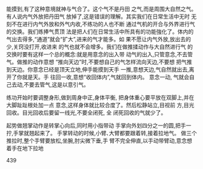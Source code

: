 能摸到,有了这种意境就神与气合了。这个气不是丹田
之气,而是周围大自然之气。有人说内气外放把丹田气
放掉了,这是错误的理解。其实我们在日常生活中无时
无刻不在进行内气外放和外气内收,不练功的人也不断
通过气机的开合与外界进行气的交换。我们练捧气贯顶
法是把人们在日常生活中所具有的功能強化了。体内的
气出去得多,“通道”就会“扩大”,进来的气才能多。如
果不愿让内气外放,放出去的少,关窍没打开,收进来
的气也就不会增多。我们在做推揉动作与大自然进行气
的交换时要有这样一个总的概念:就是用意念的出入带
动气的出入,只管意念,不去管气。做推的动作意想
“推向天边”时,不要想自己的气怎样流向天边,不要想
把气推到天边。你意念已经是顶天立地,伸手能摸到天手
一推,意想天边,气自然就出去,离开了你就是天。手
往回一收,意想“收回体内”,气就回到体内。 意念一动,
气就会自己去动,不要去管气,这是以意引气。

练功开始时要调整身形,做到周身中正,身体平衡,
把身体重心要平放在双脚上,并在大脚趾趾根处加一点
意念,这样身体就比较合度了。然后松静站立,目视前
方,目光回收。目光回收后要留一线光,不要全闭死, 全
闭死回收的气就少了。

起势做翘掌动作是转掌心向后,同时用小指带动
手掌向外划四分之一的圆,把手一拧,手掌就翘起来了。
手掌转动的时候,小臂､大臂都要跟着转,接着拉地气。
做三个推拉时,整个手臂要放松,坐腕,肘尖微下垂,手
臂不完全伸直,以手动带臂动,意念想着手在地下拉地

439
